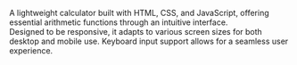 A lightweight calculator built with HTML, CSS, and JavaScript, offering essential arithmetic functions through an intuitive interface.<br>Designed to be responsive, it adapts to various screen sizes for both desktop and mobile use. Keyboard input support allows for a seamless user experience.

